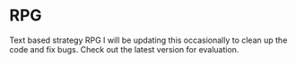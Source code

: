 # RPG
Text based strategy RPG
I will be updating this occasionally to clean up the code and fix bugs. Check out the latest version for evaluation.
